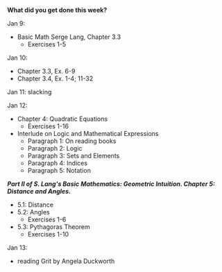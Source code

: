 **What did you get done this week?**

Jan 9: 
 - Basic Math Serge Lang, Chapter 3.3
     - Exercises 1-5 

Jan 10: 
 - Chapter 3.3, Ex. 6-9
 - Chapter 3.4, Ex. 1-4; 11-32

Jan 11: 
  slacking

Jan 12: 
 - Chapter 4: Quadratic Equations
   - Exercises 1-16 
- Interlude on Logic and Mathematical Expressions
  - Paragraph 1: On reading books
  - Paragraph 2: Logic
  - Paragraph 3: Sets and Elements
  - Paragraph 4: Indices
  - Paragraph 5: Notation

 **_Part II of S. Lang's Basic Mathematics: Geometric Intuition. Chapter 5: Distance and Angles._**

 - 5.1: Distance
 - 5.2: Angles
   - Exercises 1-6
 - 5.3: Pythagoras Theorem
   - Exercises 1-10 

Jan 13:
 - reading Grit by Angela Duckworth
